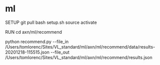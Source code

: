 # ml
SETUP 
git pull 
bash setup.sh
source activate 

RUN
cd axn/ml/recommend


python recommend.py --file_in /Users/tomlorenc/Sites/VL_standard/ml/axn/ml/recommend/data/results-20201218-115515.json --file_out /Users/tomlorenc/Sites/VL_standard/ml/axn/ml/recommend/results.json 
